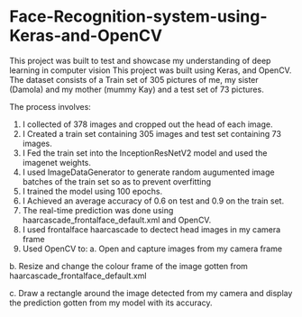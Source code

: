# Face-Recognition-system-using-Keras-and-OpenCV
This project was built to test and showcase my understanding of deep learning in computer vision
This project was built using Keras, and OpenCV. The dataset consists of a Train set of 305 pictures of me, my sister (Damola) and my mother (mummy Kay) and a test set of 73 pictures.

The process involves:
1. I collected of 378 images and cropped out the head of each image. 
2. I Created a train set containing 305 images and test set containing 73 images.
3. I Fed the train set into the InceptionResNetV2 model and used the imagenet weights.
4. I used ImageDataGenerator to generate random augumented image batches of the train set so as to prevent overfitting
5. I trained the model using 100 epochs.
6. I Achieved an average accuracy of 0.6 on test and 0.9 on the train set.
7. The real-time prediction was done using haarcascade_frontalface_default.xml and OpenCV. 
8. I used frontalface haarcascade to dectect head images in my camera frame
9. Used OpenCV to: 
 a. Open and capture images from my camera frame

 b. Resize and change the colour frame of the image gotten from haarcascade_frontalface_default.xml
 
 c. Draw a rectangle around the image detected from my camera and display the prediction gotten from my model with its accuracy.
